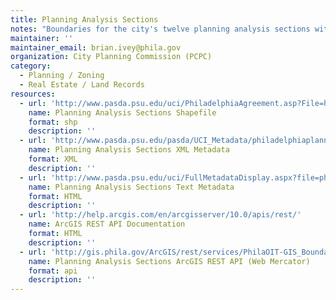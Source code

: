 ```yaml
---
title: Planning Analysis Sections
notes: "Boundaries for the city's twelve planning analysis sections with attribute labels.\r\n "
maintainer: ''
maintainer_email: brian.ivey@phila.gov
organization: City Planning Commission (PCPC)
category:
  - Planning / Zoning
  - Real Estate / Land Records
resources:
  - url: 'http://www.pasda.psu.edu/uci/PhiladelphiaAgreement.asp?File=http://www.pasda.psu.edu/philacity/data/phila-planninganal2005.zip'
    name: Planning Analysis Sections Shapefile
    format: shp
    description: ''
  - url: 'http://www.pasda.psu.edu/pasda/UCI_Metadata/philadelphiaplanninganalysissections2005.xml'
    name: Planning Analysis Sections XML Metadata
    format: XML
    description: ''
  - url: 'http://www.pasda.psu.edu/uci/FullMetadataDisplay.aspx?file=philadelphiaplanninganalysissections2005.xml'
    name: Planning Analysis Sections Text Metadata
    format: HTML
    description: ''
  - url: 'http://help.arcgis.com/en/arcgisserver/10.0/apis/rest/'
    name: ArcGIS REST API Documentation
    format: HTML
    description: ''
  - url: 'http://gis.phila.gov/ArcGIS/rest/services/PhilaOIT-GIS_Boundaries/MapServer/10'
    name: Planning Analysis Sections ArcGIS REST API (Web Mercator)
    format: api
    description: ''
---
```


